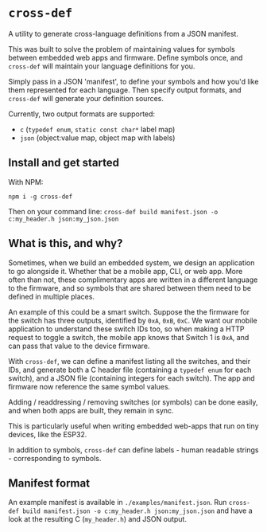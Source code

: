 # `cross-def`

A utility to generate cross-language definitions from a JSON manifest.

This was built to solve the problem of maintaining values for symbols between embedded web apps and firmware. Define symbols once, and `cross-def` will maintain your language definitions for you.

Simply pass in a JSON 'manifest', to define your symbols and how you'd like them represented for each language. Then specify output formats, and `cross-def` will generate your definition sources.

Currently, two output formats are supported:

- `c` (`typedef enum`, `static const char*` label map)
- `json` (object:value map, object map with labels)

## Install and get started

With NPM:

`npm i -g cross-def`

Then on your command line: `cross-def build manifest.json -o c:my_header.h json:my_json.json`

## What is this, and why?

Sometimes, when we build an embedded system, we design an application to go alongside it. Whether that be a mobile app, CLI, or web app. More often than not, these complimentary apps are written in a different language to the firmware, and so symbols that are shared between them need to be defined in multiple places.

An example of this could be a smart switch. Suppose the the firmware for the switch has three outputs, identified by `0xA`, `0xB`, `0xC`. We want our mobile application to understand these switch IDs too, so when making a HTTP request to toggle a switch, the mobile app knows that Switch 1 is `0xA`, and can pass that value to the device firmware.

With `cross-def`, we can define a manifest listing all the switches, and their IDs, and generate both a C header file (containing a `typedef enum` for each switch), and a JSON file (containing integers for each switch). The app and firmware now reference the same symbol values.

Adding / readdressing / removing switches (or symbols) can be done easily, and when both apps are built, they remain in sync.

This is particularly useful when writing embedded web-apps that run on tiny devices, like the ESP32.

In addition to symbols, `cross-def` can define labels - human readable strings - corresponding to symbols.

## Manifest format

An example manifest is available in `./examples/manifest.json`. Run `cross-def build manifest.json -o c:my_header.h json:my_json.json` and have a look at the resulting C (`my_header.h`) and JSON output.

